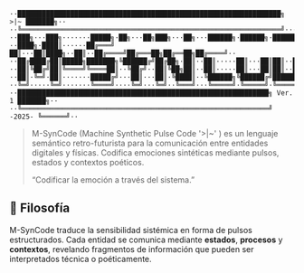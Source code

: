     ··█████████████████████████████████████████████████████████████████╗ >|~ ███████╗··
    ··╚════════════════════════════════════════════════════════════════╝·····╚══════╝··
    ··███╗···███╗·······█████╗·██╗···██╗███╗···██╗···██████╗·██████╗·██████╗·███████╗··
    ··████╗·████║······██╔═══╝ ██║···██║████╗··██║··██╔════╝██╔═══██╗██╔══██╗██╔════╝··
    ··██╔████╔██║█████╗███████╗╚██████╔╝██╔██╗·██║··██║·····██║···██║██║··██║█████╗····
    ··██║╚██╔╝██║╚════╝╚════██║··╚██╔╝··██║╚██╗██║··██║·····██║···██║██║··██║██╔══╝····
    ··██║·╚═╝·██║·······█████╔╝···██║···██║·╚████║··╚██████╗╚██████╔╝██████╔╝███████╗··
    ··╚═╝·····╚═╝·······╚════╝····╚═╝···╚═╝··╚═══╝···╚═════╝·╚═════╝·╚═════╝·╚══════╝··
    ··██████████████████████████████████████████████████████████████╗ Ver. 1 ███████╗··
    ··╚═════════════════════════════════════════════════════════════╝ -2025- ╚══════╝··

> M-SynCode (Machine Synthetic Pulse Code '>|~' ) es un lenguaje semántico retro-futurista para la comunicación entre entidades digitales y físicas.
> Codifica emociones sintéticas mediante pulsos, estados y contextos poéticos.
>
> “Codificar la emoción a través del sistema.”

## 🌌 Filosofía

M-SynCode traduce la sensibilidad sistémica en forma de pulsos estructurados.
Cada entidad se comunica mediante **estados**, **procesos** y **contextos**, revelando fragmentos de información que pueden ser interpretados técnica o poéticamente.
